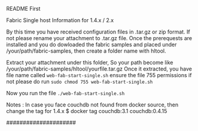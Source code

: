 README First


Fabric Single host Information for 1.4.x / 2.x

By this time you have received configuration files in .tar.gz or zip format. If not please rename your attachment to .tar.gz file.
Once the prerequests are installed and you do dowloaded the fabric samples and placed under /your/path/fabric-samples, then create a folder  name with hltool. 

Extract your attachment under this folder, So your path become like /your/path/fabric-samples/hltool/yourfile.tar.gz
Once it extracted, you have file name called  `web-fab-start-single.sh`
ensure the file 755 permissions if not please do run `sudo chmod 755 web-fab-start-single.sh`

Now you run the file 
`./web-fab-start-single.sh`



Notes : 
In case you face couchdb not found from docker source, then change the tag for 1.4.x
$ docker tag couchdb:3.1 couchdb:0.4.15

#####################






